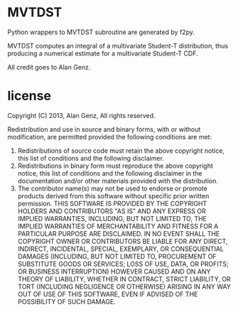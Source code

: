 MVTDST
=======

Python wrappers to MVTDST subroutine are generated by f2py.

MVTDST computes an integral of a multivariate Student-T distribution, thus
producing a numerical estimate for a multivariate Student-T CDF.

All credit goes to Alan Genz.

license
=======

Copyright (C) 2013, Alan Genz,  All rights reserved.

Redistribution and use in source and binary forms, with or without
modification, are permitted provided the following conditions are met:
  1. Redistributions of source code must retain the above copyright
     notice, this list of conditions and the following disclaimer.
  2. Redistributions in binary form must reproduce the above copyright
     notice, this list of conditions and the following disclaimer in
     the documentation and/or other materials provided with the
     distribution.
  3. The contributor name(s) may not be used to endorse or promote
     products derived from this software without specific prior
     written permission.
THIS SOFTWARE IS PROVIDED BY THE COPYRIGHT HOLDERS AND CONTRIBUTORS
"AS IS" AND ANY EXPRESS OR IMPLIED WARRANTIES, INCLUDING, BUT NOT
LIMITED TO, THE IMPLIED WARRANTIES OF MERCHANTABILITY AND FITNESS
FOR A PARTICULAR PURPOSE ARE DISCLAIMED. IN NO EVENT SHALL THE
COPYRIGHT OWNER OR CONTRIBUTORS BE LIABLE FOR ANY DIRECT, INDIRECT,
INCIDENTAL, SPECIAL, EXEMPLARY, OR CONSEQUENTIAL DAMAGES (INCLUDING,
BUT NOT LIMITED TO, PROCUREMENT OF SUBSTITUTE GOODS OR SERVICES; LOSS
OF USE, DATA, OR PROFITS; OR BUSINESS INTERRUPTION) HOWEVER CAUSED AND
ON ANY THEORY OF LIABILITY, WHETHER IN CONTRACT, STRICT LIABILITY, OR
TORT (INCLUDING NEGLIGENCE OR OTHERWISE) ARISING IN ANY WAY OUT OF USE
OF THIS SOFTWARE, EVEN IF ADVISED OF THE POSSIBILITY OF SUCH DAMAGE.


